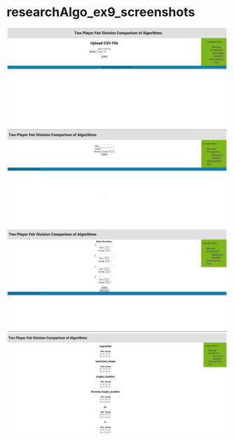 # researchAlgo_ex9_screenshots

<p align="center">
  <img src="https://github.com/ItayHasidi/researchAlgo_ex9_screenshots/blob/main/Screenshot%202023-01-10%20220419.png" width="500" title="CSV Upload">
  <img src="https://github.com/ItayHasidi/researchAlgo_ex9_screenshots/blob/main/Screenshot%202023-01-10%20220500.png" width="500" title="Manual Agents">
  <img src="https://github.com/ItayHasidi/researchAlgo_ex9_screenshots/blob/main/Screenshot%202023-01-10%20220528.png" width="500" title="Manual Items">
  <img src="https://github.com/ItayHasidi/researchAlgo_ex9_screenshots/blob/main/Screenshot%202023-01-10%20215804.png" width="500" title="Output">
</p>
